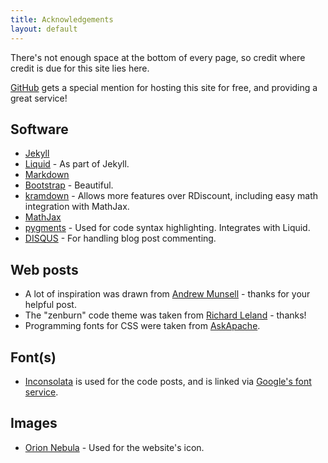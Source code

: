 ```yaml
---
title: Acknowledgements
layout: default
---
```


There's not enough space at the bottom of every page, so credit where credit is due for this site lies here.

[GitHub](https://github.com/) gets a special mention for hosting this site for free, and providing a great service!

## Software

+ [Jekyll](http://jekyllrb.com/)
+ [Liquid](http://docs.shopify.com/themes/liquid-basics) - As part of Jekyll.
+ [Markdown](http://daringfireball.net/projects/markdown/)
+ [Bootstrap](http://getbootstrap.com/) - Beautiful.
+ [kramdown](http://kramdown.gettalong.org/index.html) - Allows more features over RDiscount, including easy math integration with MathJax.
+ [MathJax](http://www.mathjax.org/)
+ [pygments](http://pygments.org/) - Used for code syntax highlighting. Integrates with Liquid.
+ [DISQUS](http://disqus.com/) - For handling blog post commenting.

## Web posts

+ A lot of inspiration was drawn from [Andrew Munsell](https://learn.andrewmunsell.com/learn/jekyll-by-example/tutorial) - thanks for your helpful post.
+ The "zenburn" code theme was taken from [Richard Leland](https://github.com/richleland/pygments-css) - thanks!
+ Programming fonts for CSS were taken from [AskApache](http://www.askapache.com/css/programming-fonts-code.html).

## Font(s)

+ [Inconsolata](http://levien.com/type/myfonts/inconsolata.html) is used for the code posts, and is linked via [Google's font service](http://www.google.com/fonts/).

## Images

+ [Orion Nebula](http://en.wikipedia.org/wiki/File:Orion_Nebula_-_Hubble_2006_mosaic_18000.jpg) - Used for the website's icon.
